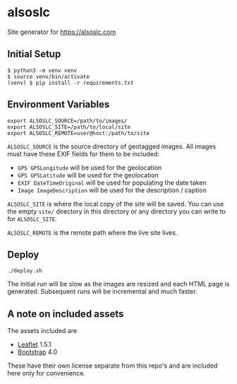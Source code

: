 # alsoslc
Site generator for https://alsoslc.com

## Initial Setup

```
$ python3 -m venv venv
$ source venv/bin/activate
(venv) $ pip install -r requirements.txt
```

## Environment Variables

```
export ALSOSLC_SOURCE=/path/to/images/
export ALSOSLC_SITE=/path/to/local/site
export ALSOSLC_REMOTE=user@host:/path/to/site
```

`ALSOSLC_SOURCE` is the source directory of geotagged images. All images must have these EXIF fields for them to be included:

* `GPS GPSLongitude` will be used for the geolocation
* `GPS GPSLatitude` will be used for the geolocation
* `EXIF DateTimeOriginal` will be used for populating the date taken
* `Image ImageDescription` will be used for the description / caption

`ALSOSLC_SITE` is where the local copy of the site will be saved. You can use the empty `site/` directory in this directory or any directory you can write to for `ALSOSLC_SITE`.

`ALSOSLC_REMOTE` is the remote path where the live site lives.

## Deploy

```
./deploy.sh
```

The initial run will be slow as the images are resized and each HTML page is generated. Subsequent runs will be incremental and much faster.

## A note on included assets

The assets included are

* [Leaflet](https://github.com/Leaflet/Leaflet) 1.5.1
* [Bootstrap](https://github.com/twbs/bootstrap) 4.0

These have their own license separate from this repo's and are included here only for convenience.